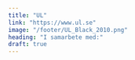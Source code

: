 ```yaml
---
title: "UL"
link: "https://www.ul.se"
image: "/footer/UL_Black_2010.png"
heading: "I samarbete med:"
draft: true
---
```

